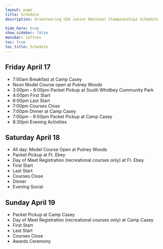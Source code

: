 ```yaml
---
layout: page
title: Schedule
description: Orienteering USA Junior National Championships Schedule

hide_hero: true
show_sidebar: false
menubar: leftnav
toc: true
toc_title: Schedule
---
```


## Friday April 17

* 7:00am Breakfast at Camp Casey
* Noon Model Course open at Putney Woods
* 3:00pm - 6:00pm Packet Pickup at South Whidbey Community Park
* 4:00pm First Start 
* 6:00pm Last Start 
* 7:00pm Courses Close 
* 7:00pm Dinner at Camp Casey
* 7:00pm - 9:00pm Packet Pickup at Camp Casey
* 8:30pm Evening Activities

## Saturday April 18
* All day: Model Course Open at Putney Woods
* Packet Pickup at Ft. Ebey
* Day of Meet Registration (recreational courses only) at Ft. Ebey
* First Start
* Last Start
* Courses Close
* Dinner
* Evening Social

## Sunday April 19
* Packet Pickup at Camp Casey
* Day of Meet Registration (recreational courses only) at Camp Casey
* First Start
* Last Start
* Courses Close
* Awards Ceremony
